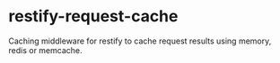 # restify-request-cache
Caching middleware for restify to cache request results using memory, redis or memcache.
